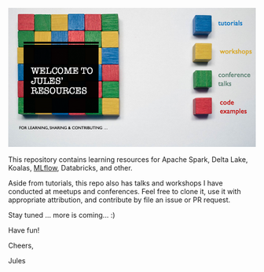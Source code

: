 ![](images/tutorial_welcome_page.png)

This repository contains learning resources for Apache Spark, Delta Lake, Koalas, [MLflow](mlflow/README.md), Databricks, and other. 

Aside from tutorials, this repo also has talks and workshops I have conducted at meetups and conferences.
Feel free to clone it, use it with appropriate attribution, and contribute by file an issue or PR request.

Stay tuned ... more is coming... :)

Have fun!

Cheers,

Jules

